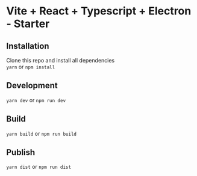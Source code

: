 # Vite + React + Typescript + Electron - Starter



## Installation

Clone this repo and install all dependencies  
`yarn` or `npm install`

## Development

`yarn dev` or `npm run dev`

## Build

`yarn build` or `npm run build`

## Publish

`yarn dist` or `npm run dist`
